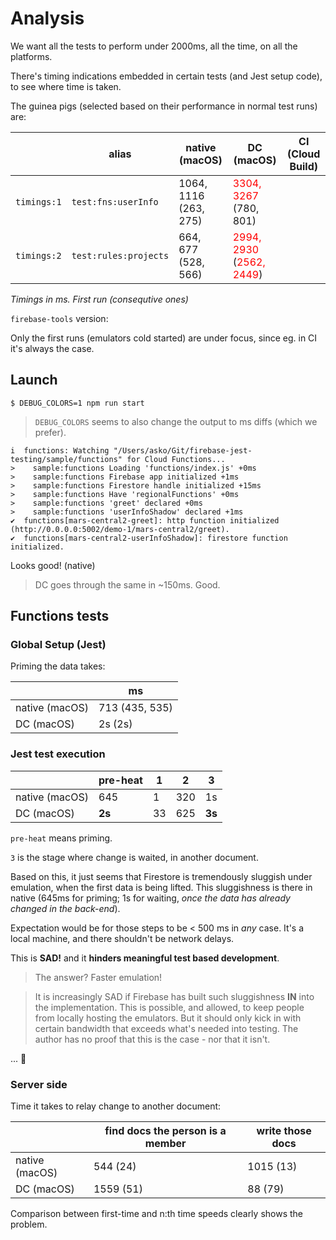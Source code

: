 # Analysis

We want all the tests to perform under 2000ms, all the time, on all the platforms.

There's timing indications embedded in certain tests (and Jest setup code), to see where time is taken.

The guinea pigs (selected based on their performance in normal test runs) are:

||alias|native (macOS)|DC (macOS)|CI (Cloud Build)|
|---|---|---|---|---|
|`timings:1`|`test:fns:userInfo`|1064, 1116 (263, 275)|<font color=red>3304, 3267</font> (780, 801)|
|`timings:2`|`test:rules:projects`|664, 677 (528, 566)|<font color=red>2994, 2930</font> (<font color=red>2562, 2449</font>)|


*Timings in ms. First run (consequtive ones)*

`firebase-tools` version:

<!--
macOS 11.5
Node.js 16.7
npm 7.21
Docker for Mac 3.6.0

firebase-tools
- for native: 9.16.5 (or 9.16.6)
- for DC: 9.16.0 (or 9.16.6)
-->

Only the first runs (emulators cold started) are under focus, since eg. in CI it's always the case.

<!--
The goal is to analyse the causes of sluggishness, and eliminate them, bringing first-time execution times below 2000ms.
-->

## Launch

```
$ DEBUG_COLORS=1 npm run start
```

>`DEBUG_COLORS` seems to also change the output to ms diffs (which we prefer).

```
i  functions: Watching "/Users/asko/Git/firebase-jest-testing/sample/functions" for Cloud Functions...
>    sample:functions Loading 'functions/index.js' +0ms
>    sample:functions Firebase app initialized +1ms
>    sample:functions Firestore handle initialized +15ms
>    sample:functions Have 'regionalFunctions' +0ms
>    sample:functions 'greet' declared +0ms
>    sample:functions 'userInfoShadow' declared +1ms
✔  functions[mars-central2-greet]: http function initialized (http://0.0.0.0:5002/demo-1/mars-central2/greet).
✔  functions[mars-central2-userInfoShadow]: firestore function initialized.
```

Looks good! (native)

>DC goes through the same in ~150ms. Good.


## Functions tests

### Global Setup (Jest)

Priming the data takes:

||ms|
|---|---|
|native (macOS)|713 (435, 535)|
|DC (macOS)|2s (2s)|

### Jest test execution

||pre-heat|1|2|3|
|---|---|---|---|---|
|native (macOS)|645|1|320|1s|
|DC (macOS)|**2s**|33|625|**3s**|

`pre-heat` means priming. 

`3` is the stage where change is waited, in another document.

Based on this, it just seems that Firestore is tremendously sluggish under emulation, when the first data is being lifted. This sluggishness is there in native (645ms for priming; 1s for waiting, *once the data has already changed in the back-end*).

Expectation would be for those steps to be < 500 ms in *any* case. It's a local machine, and there shouldn't be network delays.

This is **SAD!** and it **hinders meaningful test based development**.

> The answer?  Faster emulation!

>It is increasingly SAD if Firebase has built such sluggishness <b>IN</b> into the implementation. This is possible, and allowed, to keep people from locally hosting the emulators. But it should only kick in with certain bandwidth that exceeds what's needed into testing. The author has no proof that this is the case - nor that it isn't.

... 🥱

### Server side

Time it takes to relay change to another document:

||find docs the person is a member|write those docs|
|---|---|---|
|native (macOS)|544 (24)|1015 (13)|
|DC (macOS)|1559 (51)| 88 (79)|

Comparison between first-time and n:th time speeds clearly shows the problem.

<!--
- [x] How to tune Emulators so that everything is hot-started, instead of cold-started?  Running the test twice would do??? (with humongous timeouts for the first run)
-->

